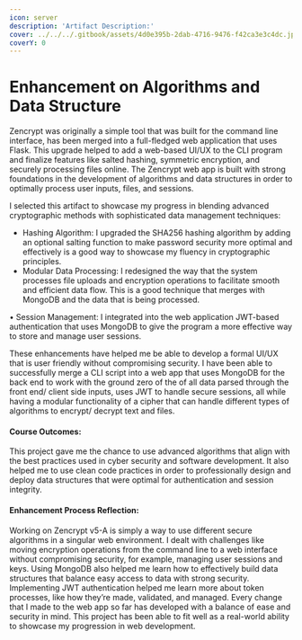 ```yaml
---
icon: server
description: 'Artifact Description:'
cover: ../../../.gitbook/assets/4d0e395b-2dab-4716-9476-f42ca3e3c4dc.jpg
coverY: 0
---
```


# Enhancement on Algorithms and Data Structure

Zencrypt was originally a simple tool that was built for the command line interface, has been merged into a full-fledged web application that uses Flask. This upgrade helped to add a web-based UI/UX to the CLI program and finalize features like salted hashing, symmetric encryption, and securely processing files online. The Zencrypt web app is built with strong foundations in the development of algorithms and data structures in order to optimally process user inputs, files, and sessions.

I selected this artifact to showcase my progress in blending advanced cryptographic methods with sophisticated data management techniques:

* Hashing Algorithm: I upgraded the SHA256 hashing algorithm by adding an optional salting function to make password security more optimal and effectively is a good way to showcase my fluency in cryptographic principles.&#x20;
* Modular Data Processing: I redesigned the way that the system processes file uploads and encryption operations to facilitate smooth and efficient data flow. This is a good technique that merges with MongoDB and the data that is being processed.&#x20;

• Session Management: I integrated into the web application JWT-based authentication that uses MongoDB to give the program a more effective way to store and manage user sessions.

These enhancements have helped me be able to develop a formal UI/UX that is user friendly without compromising security. I have been able to successfully merge a CLI script into a web app that uses MongoDB for the back end to work with the ground zero of the of all data parsed through the front end/ client side inputs, uses JWT to handle secure sessions, all while having a modular functionality of a cipher that can handle different types of algorithms to encrypt/ decrypt text and files.

#### Course Outcomes:

This project gave me the chance to use advanced algorithms that align with the best practices used in cyber security and software development. It also helped me to use clean code practices in order to professionally design and deploy data structures that were optimal for authentication and session integrity.

#### Enhancement Process Reflection:

Working on Zencrypt v5-A is simply a way to use different secure algorithms in a singular web environment. I dealt with challenges like moving encryption operations from the command line to a web interface without compromising security, for example, managing user sessions and keys. Using MongoDB also helped me learn how to effectively build data structures that balance easy access to data with strong security. Implementing JWT authentication helped me learn more about token processes, like how they’re made, validated, and managed. Every change that I made to the web app so far has developed with a balance of ease and security in mind. This project has been able to fit well as a real-world ability to showcase my progression in web development.
